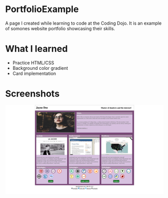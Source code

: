 # PortfolioExample
  A page I created while learning to code at the Coding Dojo. It is an example of somones website portfolio showcasing their skills.
  
# What I learned
  * Practice HTML/CSS
  * Background color gradient
  * Card implementation
  
# Screenshots
![](images/screenshot.png)
